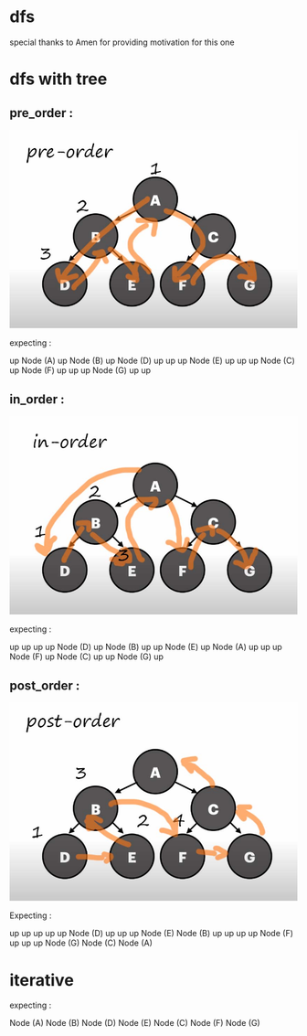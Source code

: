 # dfs

special thanks to Amen for providing motivation for this one

# dfs with tree

## pre_order :

![Screenshot](./img/depth-first-search-pre_order.jpg)

expecting :

up
Node (A)
up
Node (B)
up
Node (D)
up
up
up
Node (E)
up
up
up
Node (C)
up
Node (F)
up
up
up
Node (G)
up
up

## in_order :

![Screenshot](./img/depth-first-search-in_order.jpg)

expecting :

up
up
up
up
Node (D)
up
Node (B)
up
up
Node (E)
up
Node (A)
up
up
up
Node (F)
up
Node (C)
up
up
Node (G)
up

## post_order :

![Screenshot](./img/depth-first-search-post_order.jpg)

Expecting :

up
up
up
up
up
Node (D)
up
up
up
Node (E)
Node (B)
up
up
up
up
Node (F)
up
up
up
Node (G)
Node (C)
Node (A)

# iterative

expecting :

Node (A)
Node (B)
Node (D)
Node (E)
Node (C)
Node (F)
Node (G)
